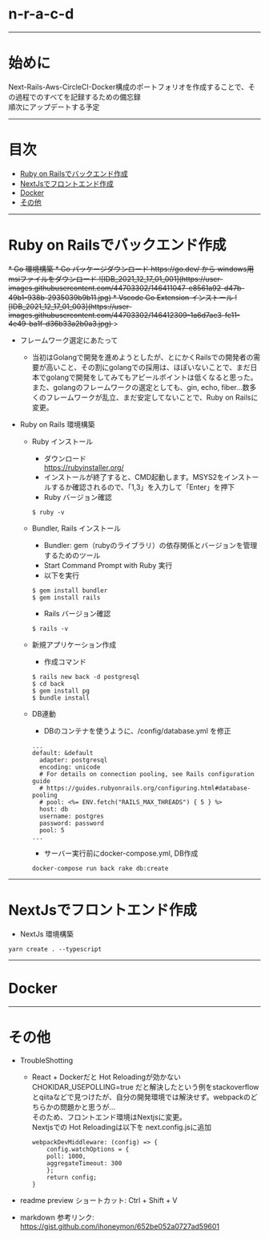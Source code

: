 # n-r-a-c-d

---
# 始めに 

Next-Rails-Aws-CircleCI-Docker構成のポートフォリオを作成することで、その過程でのすべてを記録するための備忘録  
順次にアップデートする予定


---

# 目次

<!-- - [Golangでのバックエンド作成](#golangでのバックエンド作成) -->
- [Ruby on Railsでバックエンド作成](#ruby_on_railsでバックエンド作成)
- [NextJsでフロントエンド作成](#nextjsでフロントエンド作成)
- [Docker](#docker)
- [その他](#その他)

---

# Ruby on Railsでバックエンド作成

<del>
* Go 環境構築
    * Go パッケージダウンロード
        https://go.dev/ から windows用 msiファイルをダウンロード  
        ![IDB_2021_12_17_01_001](https://user-images.githubusercontent.com/44703302/146411047-e8561a92-d47b-49b1-938b-2935039b9b11.jpg)  
    * Vscode Go Extension インストール  
    ![IDB_2021_12_17_01_003](https://user-images.githubusercontent.com/44703302/146412309-1a6d7ae3-fc11-4e49-ba1f-d36b33a2b0a3.jpg)  
</del>
>

* フレームワーク選定にあたって
    - 当初はGolangで開発を進めようとしたが、とにかくRailsでの開発者の需要が高いこと、その割にgolangでの採用は、ほぼいないことで、まだ日本でgolangで開発をしてみてもアピールポイントは低くなると思った。また、golangのフレームワークの選定としても、gin, echo, fiber…数多くのフレームワークが乱立、まだ安定してないことで、Ruby on Railsに変更。

* Ruby on Rails 環境構築  
  - Ruby インストール  
    - ダウンロード  
    https://rubyinstaller.org/  
    - インストールが終了すると、CMD起動します。MSYS2をインストールするか確認されるので、「1,3」を入力して「Enter」を押下  
    - Ruby バージョン確認
    ```
    $ ruby -v
    ```
  - Bundler, Rails インストール  
    - Bundler: gem（rubyのライブラリ）の依存関係とバージョンを管理するためのツール  
    - Start Command Prompt with Ruby 実行  
    - 以下を実行
    ```
    $ gem install bundler
    $ gem install rails
    ```
    - Rails バージョン確認
    ```
    $ rails -v
    ```
  - 新規アプリケーション作成
    - 作成コマンド
    ```
    $ rails new back -d postgresql
    $ cd back
    $ gem install pg
    $ bundle install
    ```

  - DB連動  
    - DBのコンテナを使うように、/config/database.yml を修正
    ```
    ...
    default: &default
      adapter: postgresql
      encoding: unicode
      # For details on connection pooling, see Rails configuration guide
      # https://guides.rubyonrails.org/configuring.html#database-pooling
      # pool: <%= ENV.fetch("RAILS_MAX_THREADS") { 5 } %>
      host: db
      username: postgres
      password: password
      pool: 5
    ...
    ```

    - サーバー実行前にdocker-compose.yml, DB作成
    ```
    docker-compose run back rake db:create
    ```

---

# NextJsでフロントエンド作成

* NextJs 環境構築
```
yarn create . --typescript
```

---
# Docker

---

# その他

* TroubleShotting
  - React + Dockerだと Hot Reloadingが効かない  
  CHOKIDAR_USEPOLLING=true だと解決したという例をstackoverflowとqiitaなどで見つけたが、自分の開発環境では解決せず。webpackのどちらかの問題かと思うが…  
  そのため、フロントエンド環境はNextjsに変更。  
  Nextjsでの Hot Reloadingは以下を next.config.jsに追加
    ```
    webpackDevMiddleware: (config) => {
        config.watchOptions = {
        poll: 1000,
        aggregateTimeout: 300
        };
        return config;
    }
    ```

* readme preview ショートカット: Ctrl + Shift + V
* markdown 参考リンク: https://gist.github.com/ihoneymon/652be052a0727ad59601

